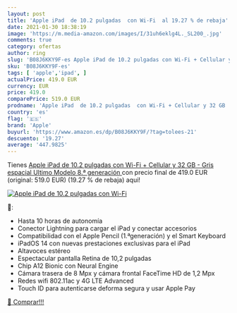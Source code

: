 ```yaml
---
layout: post
title: 'Apple iPad  de 10.2 pulgadas  con Wi-Fi  al 19.27 % de rebaja'
date: 2021-01-30 18:38:19
image: 'https://m.media-amazon.com/images/I/31uh6eklg4L._SL200_.jpg'
comments: true
category: ofertas
author: ring
slug: 'B08J6KKY9F-es Apple iPad de 10.2 pulgadas con Wi-Fi + Cellular y 32 GB -...'
sku: 'B08J6KKY9F-es'
tags: [ 'apple','ipad', ]
actualPrice: 419.0 EUR
currency: EUR
price: 419.0
comparePrice: 519.0 EUR
prodname: 'Apple iPad  de 10.2 pulgadas  con Wi-Fi + Cellular y 32 GB  - Gris espacial  Ultimo Modelo  8.ª generación '
country: 'es'
flag: '🇪🇸'
brand: 'Apple'
buyurl: 'https://www.amazon.es/dp/B08J6KKY9F/?tag=tolees-21'
descuento: '19.27'
average: '447.9825'
---
```


Tienes [Apple iPad  de 10.2 pulgadas  con Wi-Fi + Cellular y 32 GB  - Gris espacial  Ultimo Modelo  8.ª generación ](https://www.amazon.es/dp/B08J6KKY9F/?tag=tolees-21) con precio final de  419.0 EUR (original: 519.0 EUR) (19.27 %  de rebaja) aqui!

[![Apple iPad  de 10.2 pulgadas  con Wi-Fi ](https://m.media-amazon.com/images/I/31uh6eklg4L._SL200_.jpg)](https://www.amazon.es/dp/B08J6KKY9F/?tag=tolees-21)

🔎:

- Hasta 10 horas de autonomía
- Conector Lightning para cargar el iPad y conectar accesorios
- Compatibilidad con el Apple Pencil (1.ªgeneración) y el Smart Keyboard
- iPadOS 14 con nuevas prestaciones exclusivas para el iPad
- Altavoces estéreo
- Espectacular pantalla Retina de 10,2 pulgadas
- Chip A12 Bionic con Neural Engine
- Cámara trasera de 8 Mpx y cámara frontal FaceTime HD de 1,2 Mpx
- Redes wifi 802.11ac y 4G LTE Advanced
- Touch ID para autenticarse deforma segura y usar Apple Pay

[🛒 Comprar!!!](https://www.amazon.es/dp/B08J6KKY9F/?tag=tolees-21)

